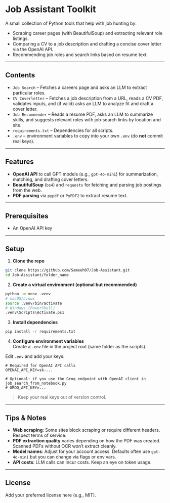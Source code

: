 # Job Assistant Toolkit

A small collection of Python tools that help with job hunting by:
- Scraping career pages (with BeautifulSoup) and extracting relevant role listings.
- Comparing a CV to a job description and drafting a concise cover letter via the OpenAI API.
- Recommending job roles and search links based on resume text.

---

## Contents

- `Job Search` – Fetches a careers page and asks an LLM to extract particular roles.
- `CV Coverletter` – Fetches a job description from a URL, reads a CV PDF, validates inputs, and (if valid) asks an LLM to analyze fit and draft a cover letter.
- `Job Recommender` – Reads a resume PDF, asks an LLM to summarize skills, and suggests relevant roles with job‑search links by location and site.
- `requirements.txt` – Dependencies for all scripts.
- `.env` – environment variables to copy into your own `.env` (do **not** commit real keys).


---

## Features

- **OpenAI API** to call GPT models (e.g., `gpt-4o-mini`) for summarization, matching, and drafting cover letters.
- **BeautifulSoup** (`bs4`) and `requests` for fetching and parsing job postings from the web.
- **PDF parsing** via `pypdf` or `PyPDF2` to extract resume text.


---

## Prerequisites

- An OpenAI API key

---

## Setup

1) **Clone the repo**
```bash
git clone https://github.com/Sameeh07/Job-Assistant.git
cd Job-Assistant/folder_name
```

2) **Create a virtual environment (optional but recommended)**
```bash
python -m venv .venv
# macOS/Linux
source .venv/bin/activate
# Windows (PowerShell)
.venv\Scripts\Activate.ps1
```

3) **Install dependencies**
```bash
pip install -r requirements.txt
```

4) **Configure environment variables**  
Create a `.env` file in the project root (same folder as the scripts).


Edit `.env` and add your keys:
```dotenv
# Required for OpenAI API calls
OPENAI_API_KEY=sk-...

# Optional: if you use the Groq endpoint with OpenAI client in job_search_from_notebook.py
# GROQ_API_KEY=...
```

> Keep your real keys out of version control.

---

## Tips & Notes

- **Web scraping**: Some sites block scraping or require different headers. Respect terms of service.
- **PDF extraction quality** varies depending on how the PDF was created. Scanned PDFs without OCR won’t extract cleanly.
- **Model names**: Adjust for your account access. Defaults often use `gpt-4o-mini` but you can change via flags or env vars.
- **API costs**: LLM calls can incur costs. Keep an eye on token usage.

---


## License

Add your preferred license here (e.g., MIT).

